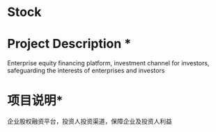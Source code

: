# Stock

# Project Description *
  Enterprise equity financing platform, investment channel for investors, safeguarding the interests of enterprises and investors

# 项目说明*
  企业股权融资平台，投资人投资渠道，保障企业及投资人利益
